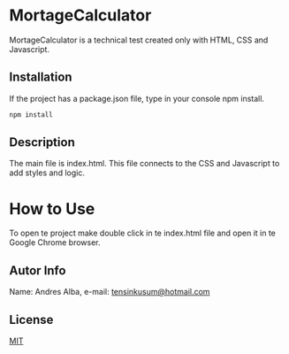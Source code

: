 # MortageCalculator

MortageCalculator is a technical test created only with HTML, CSS and Javascript.

## Installation

If the project has a package.json file, type in your console npm install.

```bash
npm install
```

## Description

The main file is index.html. This file connects to the CSS and Javascript to add styles and logic.

# How to Use

To open te project make double click in te index.html file and open it in te Google Chrome browser.



## Autor Info

Name: Andres Alba,
e-mail: tensinkusum@hotmail.com


## License
[MIT](https://choosealicense.com/licenses/mit/)